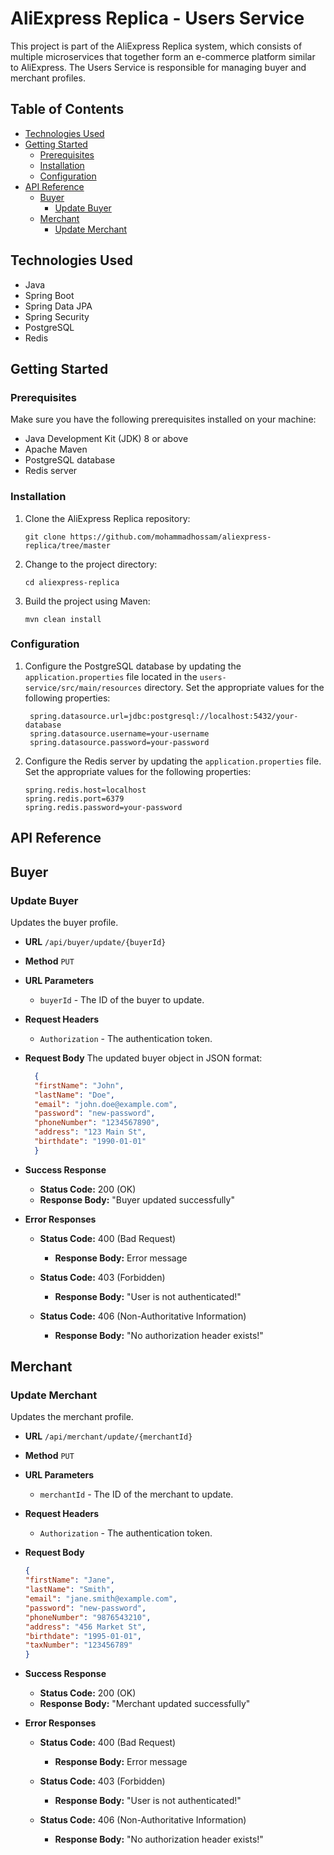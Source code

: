 # AliExpress Replica - Users Service

This project is part of the AliExpress Replica system, which consists of multiple microservices that together form an
e-commerce platform similar to AliExpress. The Users Service is responsible for managing buyer and merchant profiles.

## Table of Contents

- [Technologies Used](#technologies-used)
- [Getting Started](#getting-started)
    - [Prerequisites](#prerequisites)
    - [Installation](#installation)
    - [Configuration](#configuration)
- [API Reference](#api-reference)
    - [Buyer](#buyer)
        - [Update Buyer](#update-buyer)
    - [Merchant](#merchant)
        - [Update Merchant](#update-merchant)


## Technologies Used

- Java
- Spring Boot
- Spring Data JPA
- Spring Security
- PostgreSQL
- Redis

## Getting Started

### Prerequisites

Make sure you have the following prerequisites installed on your machine:

- Java Development Kit (JDK) 8 or above
- Apache Maven
- PostgreSQL database
- Redis server

### Installation

1. Clone the AliExpress Replica repository:

   ```shell
   git clone https://github.com/mohammadhossam/aliexpress-replica/tree/master
   ```

2. Change to the project directory:
    ```shell  
    cd aliexpress-replica
   ```

3. Build the project using Maven:
    ```shell
   mvn clean install
    ```

### Configuration
1. Configure the PostgreSQL database by updating the `application.properties`
   file located in the `users-service/src/main/resources`
   directory. Set the appropriate values for the following properties:
   ```properties
    spring.datasource.url=jdbc:postgresql://localhost:5432/your-database
    spring.datasource.username=your-username
    spring.datasource.password=your-password
    ```
2. Configure the Redis server by updating the `application.properties` file. 
   Set the appropriate values for the following properties:
    ```properties
    spring.redis.host=localhost
    spring.redis.port=6379
    spring.redis.password=your-password
    ```
   
## API Reference

## Buyer 

### Update Buyer

Updates the buyer profile.

- **URL**
  `/api/buyer/update/{buyerId}`

- **Method**
  `PUT`

- **URL Parameters**
    - `buyerId` - The ID of the buyer to update.

- **Request Headers**
    - `Authorization` - The authentication token.
  
- **Request Body**
  The updated buyer object in JSON format:
  ```json
    {
    "firstName": "John",
    "lastName": "Doe",
    "email": "john.doe@example.com",
    "password": "new-password",
    "phoneNumber": "1234567890",
    "address": "123 Main St",
    "birthdate": "1990-01-01"
    }
    ```

- **Success Response**
    - **Status Code:** 200 (OK)
    - **Response Body:** "Buyer updated successfully"

- **Error Responses**
    - **Status Code:** 400 (Bad Request)
        - **Response Body:** Error message

    - **Status Code:** 403 (Forbidden)
        - **Response Body:** "User is not authenticated!"

    - **Status Code:** 406 (Non-Authoritative Information)
        - **Response Body:** "No authorization header exists!"


## Merchant 

### Update Merchant

Updates the merchant profile.

- **URL**
  `/api/merchant/update/{merchantId}`

- **Method**
  `PUT`

- **URL Parameters**
    - `merchantId` - The ID of the merchant to update.

- **Request Headers**
    - `Authorization` - The authentication token.
- **Request Body**
    ```json
    {
    "firstName": "Jane",
    "lastName": "Smith",
    "email": "jane.smith@example.com",
    "password": "new-password",
    "phoneNumber": "9876543210",
    "address": "456 Market St",
    "birthdate": "1995-01-01",
    "taxNumber": "123456789"
    }
  ```

- **Success Response**
    - **Status Code:** 200 (OK)
    - **Response Body:** "Merchant updated successfully"

- **Error Responses**
    - **Status Code:** 400 (Bad Request)
        - **Response Body:** Error message

    - **Status Code:** 403 (Forbidden)
        - **Response Body:** "User is not authenticated!"

    - **Status Code:** 406 (Non-Authoritative Information)
        - **Response Body:** "No authorization header exists!"

   
